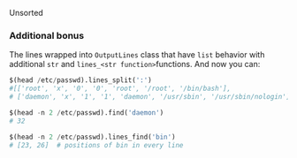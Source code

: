 Unsorted

### Additional bonus

The lines wrapped into `OutputLines` class that have `list` behavior with additional `str` and  `lines_<str function>`functions. And now you can:
```python
$(head /etc/passwd).lines_split(':')
#[['root', 'x', '0', '0', 'root', '/root', '/bin/bash'],
# ['daemon', 'x', '1', '1', 'daemon', '/usr/sbin', '/usr/sbin/nologin']]

$(head -n 2 /etc/passwd).find('daemon')
# 32

$(head -n 2 /etc/passwd).lines_find('bin')
# [23, 26]  # positions of bin in every line
```
